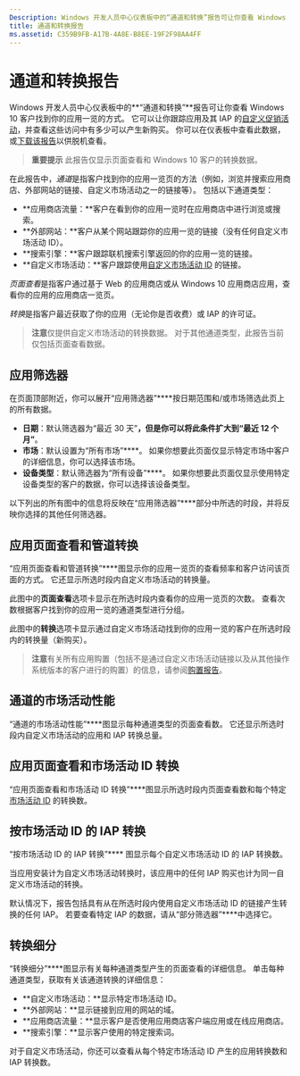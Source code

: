 ```yaml
---
Description: Windows 开发人员中心仪表板中的“通道和转换”报告可让你查看 Windows 10 客户找到你的应用一览的方式。
title: 通道和转换报告
ms.assetid: C359B9FB-A17B-4A8E-B8EE-19F2F98AA4FF
---
```


# 通道和转换报告


Windows 开发人员中心仪表板中的**“通道和转换”**报告可让你查看 Windows 10 客户找到你的应用一览的方式。 它可以让你跟踪应用及其 IAP 的[自定义促销活动](create-a-custom-app-promotion-campaign.md)，并查看这些访问中有多少可以产生新购买。 你可以在仪表板中查看此数据，或[下载该报告](download-analytic-reports.md)以供脱机查看。

> **重要提示** 此报告仅显示页面查看和 Windows 10 客户的转换数据。

 

在此报告中，*通道*是指客户找到你的应用一览页的方法（例如，浏览并搜索应用商店、外部网站的链接、自定义市场活动之一的链接等）。 包括以下通道类型：

-   **应用商店流量：**客户在看到你的应用一览时在应用商店中进行浏览或搜索。
-   **外部网站：**客户从某个网站跟踪你的应用一览的链接（没有任何自定义市场活动 ID）。
-   **搜索引擎：**客户跟踪联机搜索引擎返回的你的应用一览的链接。
-   **自定义市场活动：**客户跟踪使用[自定义市场活动 ID](create-a-custom-app-promotion-campaign.md) 的链接。

*页面查看*是指客户通过基于 Web 的应用商店或从 Windows 10 应用商店应用，查看你的应用的应用商店一览页。

*转换*是指客户最近获取了你的应用（无论你是否收费）或 IAP 的许可证。

> **注意**仅提供自定义市场活动的转换数据。 对于其他通道类型，此报告当前仅包括页面查看数据。

 

## 应用筛选器


在页面顶部附近，你可以展开“应用筛选器”****按日期范围和/或市场筛选此页上的所有数据。

-   **日期**：默认筛选器为“最近 30 天”****，但是你可以将此条件扩大到“最近 12 个月”****。
-   **市场**：默认设置为“所有市场”****。 如果你想要此页面仅显示特定市场中客户的详细信息，你可以选择该市场。
-   **设备类型**：默认筛选器为“所有设备”****。 如果你想要此页面仅显示使用特定设备类型的客户的数据，你可以选择该设备类型。

以下列出的所有图中的信息将反映在“应用筛选器”****部分中所选的时段，并将反映你选择的其他任何筛选器。

## 应用页面查看和管道转换


“应用页面查看和管道转换”****图显示你的应用一览页的查看频率和客户访问该页面的方式。 它还显示所选时段内自定义市场活动的转换量。

此图中的**页面查看**选项卡显示在所选时段内查看你的应用一览页的次数。 查看次数根据客户找到你的应用一览的通道类型进行分组。

此图中的**转换**选项卡显示通过自定义市场活动找到你的应用一览的客户在所选时段内的转换量（新购买）。

> **注意**有关所有应用购置（包括不是通过自定义市场活动链接以及从其他操作系统版本的客户进行的购置）的信息，请参阅[购置报告](acquisitions-report.md)。

 

## 通道的市场活动性能


“通道的市场活动性能”****图显示每种通道类型的页面查看数。 它还显示所选时段内自定义市场活动的应用和 IAP 转换总量。

## 应用页面查看和市场活动 ID 转换


“应用页面查看和市场活动 ID 转换”****图显示所选时段内页面查看数和每个特定[市场活动 ID](create-a-custom-app-promotion-campaign.md) 的转换数。

##  按市场活动 ID 的 IAP 转换


“按市场活动 ID 的 IAP 转换”**** 图显示每个自定义市场活动 ID 的 IAP 转换数。

当应用安装计为自定义市场活动转换时，该应用中的任何 IAP 购买也计为同一自定义市场活动的转换。

默认情况下，报告包括具有从在所选时段内使用自定义市场活动 ID 的链接产生转换的任何 IAP。 若要查看特定 IAP 的数据，请从“部分筛选器”****中选择它。

## 转换细分


“转换细分”****图显示有关每种通道类型产生的页面查看的详细信息。 单击每种通道类型，获取有关该通道转换的详细信息：

-   **自定义市场活动：**显示特定市场活动 ID。
-   **外部网站：**显示链接到应用的网站的域。
-   **应用商店流量：**显示客户是否使用应用商店客户端应用或在线应用商店。
-   **搜索引擎：**显示客户使用的特定搜索词。

对于自定义市场活动，你还可以查看从每个特定市场活动 ID 产生的应用转换数和 IAP 转换数。

 

 






<!--HONumber=Mar16_HO1-->


